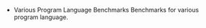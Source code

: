 * Various Program Language Benchmarks
Benchmarks for various program language. 

<!-- See the results [[http://ecraven.github.io/r7rs-benchmarks/benchmark.html][here]]
* Running the tests
Just run 
#+BEGIN_SRC
./bench <scheme> <test>
#+END_SRC
Schemes that should work:
- [[https://www-sop.inria.fr/indes/fp/Bigloo][Bigloo]] (=bigloo=)
- [[http://www.call-with-current-continuation.org/bones][Bones]] (=bones=)
- [[http://scheme.com][Chez]] (=chez=)
- [[http://synthcode.com/scheme/chibi][Chibi]] (=chibi=)
- [[https://www.call-cc.org/][Chicken]] (=chicken=)
- [[http://justinethier.github.io/cyclone/][Cyclone]] (=cyclone=)
- [[https://github.com/leftmike/foment][Foment]] (=foment=)
- [[http://gambitscheme.org/wiki/index.php/Main_Page][GambitC]] (=gambitc=)
- [[http://practical-scheme.net/gauche/][Gauche]] (=gauche=)
- [[http://www.gnu.org/software/guile/][Guile]] (=guile=)
- [[https://github.com/IronScheme/IronScheme][IronScheme]] (=ironscheme=)
- [[http://www.gnu.org/software/kawa/][Kawa]] (=kawa=)
- [[http://www.larcenists.org/][Larceny]] (=larceny=)
- [[https://scheme.fail/][Loko]] (=loko=)
- [[https://www.gnu.org/software/mit-scheme/][MIT/GNU]] Scheme (=mit=)
- [[http://mosh.monaos.org][Mosh]] (=mosh=)
- [[http://scheme.com/][Petite Chez]] (=chez=)
- [[https://github.com/picrin-scheme/picrin][Picrin]] (=picrin=)
- [[https://racket-lang.org][Racket]] (=racket=)
- [[http://www.kt.rim.or.jp/~qfwfq/rhiz-pi/index-e.html][Rhizome/Pi]] (=rhizome=)
- [[http://www.rscheme.org][RScheme]] (=rscheme=)
- [[https://bitbucket.org/ktakashi/sagittarius-scheme/wiki/Home][Sagittarius]] (=sagittarius=)
- [[http://s48.org][Scheme48]] (=scheme48=)
- [[http://t3x.org/s9fes/][Scheme 9 from Empty Space]] (=s9fes=)
- [[https://gitlab.com/jobol/tr7][TR7, tiny R7RS interpreter]] (=TR7=)
- [[http://marcomaggi.github.io/vicare.html][Vicare]] (=vicare=)
- [[http://www.littlewingpinball.net/mediawiki/index.php/Ypsilon][Ypsilon]] (=ypsilon=)
This should result in a file =./results.<scheme>=.

All of these Schemes are packaged for ArchLinux. The tests are run with whatever that package produces.

Run
#+BEGIN_SRC
make csv
#+END_SRC
to produce a file =all.csv= with the test results (=<scheme>,<test>,<seconds>=).

** Limiting compile-time and run-time
The environment variable =CPU_TIME= can be set, to limit the time for compilation and for running (each individually).
#+BEGIN_SRC
CPU_TIME=3600 ./bench chez all
#+END_SRC
** Path to executables
You can set an environment variable to specify the path to each Scheme.
#+BEGIN_SRC
LARCENY=/tmp/larceny/larceny MIT=/tmp/mit/mit-scheme ./bench "mit larceny" "fib ack"
#+END_SRC
** Notes for specific implementations
*** Chicken
The chicken test code assumes the presence of
- vector-lib
- r7rs

Install them by running
#+BEGIN_SRC
chicken-install vector-lib r7rs
#+END_SRC
*** Racket
The racket test code assumes the presence of https://github.com/lexi-lambda/racket-r7rs.git.

Install the r7rs package installation-wide.

Run:
#+BEGIN_SRC
sudo raco pkg install --scope installation r7rs
#+END_SRC

*** IronScheme
Install the latest version of .NET Runtime (currently 9.0-preview, requires at least IronScheme 1.0.357) from https://dotnet.microsoft.com/en-us/download/dotnet .

The default binary for IronScheme (can be changed by exporting IRONSCHEME in your shell before running bench) is called =ironscheme=.

If you unpack IronScheme in your home, you can create a shell script like the following:
#+BEGIN_SRC
#!/bin/bash
export DOTNET_CLI_TELEMETRY_OPTOUT=1
dotnet ~/IronScheme/IronScheme.ConsoleCore.dll $*
#+END_SRC
and put that somewhere in your =$PATH=.
*** Stalin
Before calling Stalin, the code is run through [[http://petrofsky.org/src/alexpander.scm][alexpander]] (by default using Chicken's =csi=). Then stalin is invoked on the result.
** Unsupported Schemes
*** Owl Lisp
Missing a lot of necessary functions, =read= for example.
*** TinyScheme
Problems with redirecting input, =read= chokes. No timing functions.
** Safety
The benchmarking code does *not* use unsafe optimizations. These make code run even faster (but less safe ;)
Specific options that could be used are:
- Chez :: =--optimize-level 3=
- Gerbil / Gambit :: =(declare (not safe))= -->

